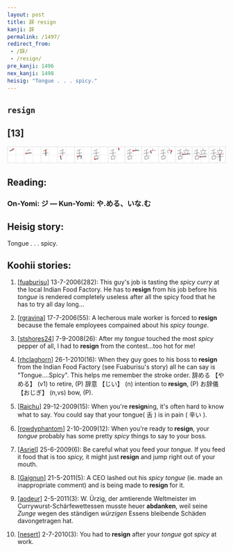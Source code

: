 ```yaml
---
layout: post
title: 辞 resign
kanji: 辞
permalink: /1497/
redirect_from:
 - /辞/
 - /resign/
pre_kanji: 1496
nex_kanji: 1498
heisig: "Tongue . . . spicy."
---
```


## `resign`

## [13]

<div class="stroke"><img src="../images/E8BE9E.png" /></div>

## Reading:

### On-Yomi: ジ &mdash; Kun-Yomi: や.める、いな.む

## Heisig story:

Tongue . . . spicy.

## Koohii stories:

1) [<a href="http://kanji.koohii.com/profile/fuaburisu">fuaburisu</a>] 13-7-2006(282): This guy&#039;s job is tasting the <em>spicy curry</em> at the local Indian Food Factory. He has to<strong> resign</strong> from his job before his <em>tongue</em> is rendered completely useless after all the spicy food that he has to try all day long...

2) [<a href="http://kanji.koohii.com/profile/rgravina">rgravina</a>] 17-7-2006(55): A lecherous male worker is forced to<strong> resign</strong> because the female employees compained about his <em>spicy</em> <em>tounge</em>.

3) [<a href="http://kanji.koohii.com/profile/stshores24">stshores24</a>] 7-9-2008(26): After my <em>tongue</em> touched the most <em>spicy</em> pepper of all, I had to <strong>resign</strong> from the contest...too hot for me!

4) [<a href="http://kanji.koohii.com/profile/rhclaghorn">rhclaghorn</a>] 26-1-2010(16): When they guy goes to his boss to<strong> resign</strong> from the Indian Food Factory (see Fuaburisu&#039;s story) all he can say is &quot;Tongue....Spicy&quot;. This helps me remember the stroke order. 辞める 【やめる】 (v1) to retire, (P) 辞意 【じい】 (n) intention to<strong> resign</strong>, (P) お辞儀 【おじぎ】 (n,vs) bow, (P).

5) [<a href="http://kanji.koohii.com/profile/Raichu">Raichu</a>] 29-12-2009(15): When you&#039;re<strong> resign</strong>ing, it&#039;s often hard to know what to say. You could say that your tongue( 舌 ) is in pain ( 辛い ).

6) [<a href="http://kanji.koohii.com/profile/rowdyphantom">rowdyphantom</a>] 2-10-2009(12): When you&#039;re ready to<strong> resign</strong>, your <em>tongue</em> probably has some pretty <em>spicy</em> things to say to your boss.

7) [<a href="http://kanji.koohii.com/profile/Asriel">Asriel</a>] 25-6-2009(6): Be careful what you feed your <em>tongue.</em> If you feed it food that is too <em>spicy,</em> it might just<strong> resign</strong> and jump right out of your mouth.

8) [<a href="http://kanji.koohii.com/profile/Gaignun">Gaignun</a>] 21-5-2011(5): A CEO lashed out his <em>spicy</em> <em>tongue</em> (ie. made an inappropriate comment) and is being made to<strong> resign</strong> for it.

9) [<a href="http://kanji.koohii.com/profile/aodeur">aodeur</a>] 2-5-2011(3): W. Ürzig, der amtierende Weltmeister im Currywurst-Schärfewettessen musste heuer <strong>abdanken</strong>, weil seine <em>Zunge</em> wegen des ständigen <em>würzigen</em> Essens bleibende Schäden davongetragen hat.

10) [<a href="http://kanji.koohii.com/profile/nesert">nesert</a>] 2-7-2010(3): You had to<strong> resign</strong> after your <em>tongue</em> got <em>spicy</em> at work.
